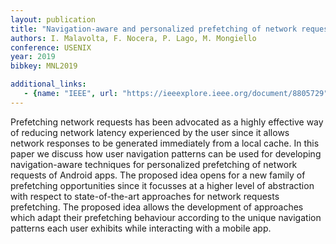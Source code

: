 ```yaml
---
layout: publication
title: "Navigation-aware and personalized prefetching of network requests in Android apps"
authors: I. Malavolta, F. Nocera, P. Lago, M. Mongiello
conference: USENIX
year: 2019
bibkey: MNL2019

additional_links:
   - {name: "IEEE", url: "https://ieeexplore.ieee.org/document/8805729"}
---
```

Prefetching network requests has been advocated as a highly effective way of reducing network latency experienced by the user since it allows network responses to be generated immediately from a local cache. In this paper we discuss how user navigation patterns can be used for developing navigation-aware techniques for personalized prefetching of network requests of Android apps. The proposed idea opens for a new family of prefetching opportunities since it focusses at a higher level of abstraction with respect to state-of-the-art approaches for network requests prefetching. The proposed idea allows the development of approaches which adapt their prefetching behaviour according to the unique navigation patterns each user exhibits while interacting with a mobile app.

